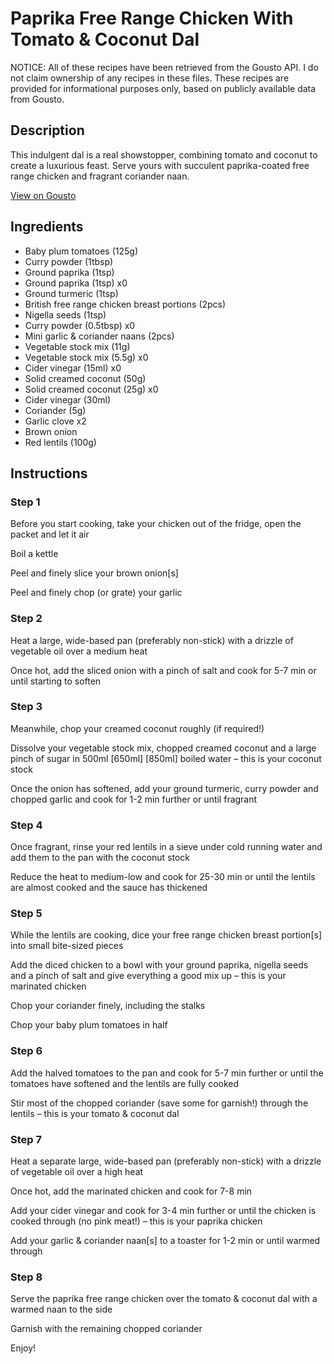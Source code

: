 # Paprika Free Range Chicken With Tomato & Coconut Dal

NOTICE: All of these recipes have been retrieved from the Gousto API. I do not claim ownership of any recipes in these files. These recipes are provided for informational purposes only, based on publicly available data from Gousto.

## Description

This indulgent dal is a real showstopper, combining tomato and coconut to create a luxurious feast. Serve yours with succulent paprika-coated free range chicken and fragrant coriander naan.

[View on Gousto](https://www.gousto.co.uk/recipes/cookbook/paprika-free-range-chicken-with-tomato-coconut-dal)

## Ingredients

- Baby plum tomatoes (125g)
- Curry powder (1tbsp)
- Ground paprika (1tsp)
- Ground paprika (1tsp) x0
- Ground turmeric (1tsp)
- British free range chicken breast portions (2pcs)
- Nigella seeds (1tsp)
- Curry powder (0.5tbsp) x0
- Mini garlic & coriander naans (2pcs)
- Vegetable stock mix (11g)
- Vegetable stock mix (5.5g) x0
- Cider vinegar (15ml) x0
- Solid creamed coconut (50g)
- Solid creamed coconut (25g) x0
- Cider vinegar (30ml)
- Coriander (5g)
- Garlic clove x2
- Brown onion
- Red lentils (100g)

## Instructions


### Step 1

Before you start cooking, take your chicken out of the fridge, open the packet and let it air

Boil a kettle

Peel and finely slice your brown onion[s]

Peel and finely chop (or grate) your garlic


### Step 2

Heat a large, wide-based pan (preferably non-stick) with a drizzle of vegetable oil over a medium heat

Once hot, add the sliced onion with a pinch of salt and cook for 5-7 min or until starting to soften


### Step 3

Meanwhile, chop your creamed coconut roughly (if required!)

Dissolve your vegetable stock mix, chopped creamed coconut and a large pinch of sugar in 500ml <span class="text-purple">[650ml] </span><span class="text-danger">[850ml]</span> boiled water – this is your coconut stock

Once the onion has softened, add your ground turmeric, curry powder and chopped garlic and cook for 1-2 min further or until fragrant


### Step 4

Once fragrant, rinse your red lentils in a sieve under cold running water and add them to the pan with the coconut stock

Reduce the heat to medium-low and cook for 25-30 min or until the lentils are almost cooked and the sauce has thickened


### Step 5

While the lentils are cooking, dice your free range chicken breast portion[s] into small bite-sized pieces

Add the diced chicken to a bowl with your ground paprika, nigella seeds and a pinch of salt and give everything a good mix up – this is your marinated chicken

Chop your coriander finely, including the stalks

Chop your baby plum tomatoes in half


### Step 6

Add the halved tomatoes to the pan and cook for 5-7 min further or until the tomatoes have softened and the lentils are fully cooked

Stir most of the chopped coriander (save some for garnish!) through the lentils – this is your tomato & coconut dal


### Step 7

Heat a separate large, wide-based pan (preferably non-stick) with a drizzle of vegetable oil over a high heat

Once hot, add the marinated chicken and cook for 7-8 min

Add your cider vinegar and cook for 3-4 min further or until the chicken is cooked through (no pink meat!) – this is your paprika chicken

Add your garlic & coriander naan[s] to a toaster for 1-2 min or until warmed through

### Step 8

Serve the paprika free range chicken over the tomato & coconut dal with a warmed naan to the side

Garnish with the remaining chopped coriander

Enjoy!

